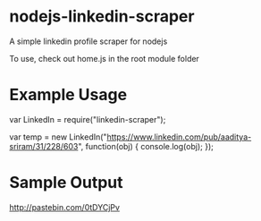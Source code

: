 # nodejs-linkedin-scraper
A simple linkedin profile scraper for nodejs

To use, check out home.js in the root module folder

<h1> Example Usage </h1>

var LinkedIn = require("linkedin-scraper");

var temp = new LinkedIn("https://www.linkedin.com/pub/aaditya-sriram/31/228/603", function(obj) {
        console.log(obj);
});

<h1> Sample Output </h1>

http://pastebin.com/0tDYCjPv
